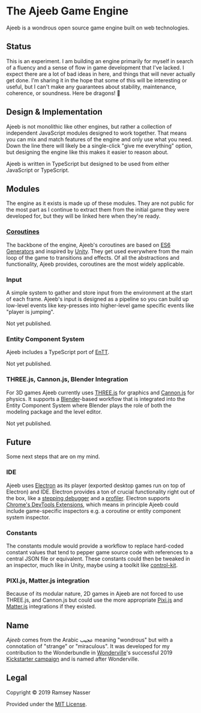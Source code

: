 # The Ajeeb Game Engine

Ajeeb is a wondrous open source game engine built on web technologies.

## Status

This is an experiment. I am building an engine primarily for myself in search of a fluency and a sense of flow in game development that I've lacked. I expect there are a lot of bad ideas in here, and things that will never actually get done. I'm sharing it in the hope that some of this will be interesting or useful, but I can't make any guarantees about stability, maintenance, coherence, or soundness. Here be dragons! 🐉

## Design & Implementation

Ajeeb is not monolithic like other engines, but rather a collection of independent JavaScript modules designed to work together. That means you can mix and match features of the engine and only use what you need. Down the line there will likely be a single-click "give me everything" option, but designing the engine like this makes it easier to reason about.

Ajeeb is written in TypeScript but designed to be used from either JavaScript or TypeScript.

## Modules

The engine as it exists is made up of these modules. They are not public for the most part as I continue to extract them from the initial game they were developed for, but they will be linked here when they're ready.

### [Coroutines](http://nas.sr/ajeeb-coroutines/)

The backbone of the engine, Ajeeb's coroutines are based on [ES6 Generators](https://developer.mozilla.org/en-US/docs/Web/JavaScript/Reference/Global_Objects/Generator) and inspired by [Unity](https://docs.unity3d.com/Manual/Coroutines.html). They get used everywhere from the main loop of the game to transitions and effects. Of all the abstractions and functionality, Ajeeb provides, coroutines are the most widely applicable.

### Input

A simple system to gather and store input from the environment at the start of each frame. Ajeeb's input is designed as a pipeline so you can build up low-level events like key-presses into higher-level game specific events like "player is jumping".

Not yet published.

### Entity Component System

Ajeeb includes a TypeScript port of [EnTT](https://github.com/skypjack/entt).

Not yet published.

### THREE.js, Cannon.js, Blender Integration

For 3D games Ajeeb currently uses [THREE.js](https://threejs.org/) for graphics and [Cannon.js](https://schteppe.github.io/cannon.js/) for physics. It supports a [Blender](https://www.blender.org/)-based workflow that is integrated into the Entity Component System where Blender plays the role of both the modeling package and the level editor.

Not yet published.

## Future

Some next steps that are on my mind.

### IDE

Ajeeb uses [Electron](https://electronjs.org/) as its player (exported desktop games run on top of Electron) and IDE. Electron provides a ton of crucial functionality right out of the box, like a [stepping debugger](https://developers.google.com/web/tools/chrome-devtools/javascript/) and a [profiler](https://developers.google.com/web/tools/chrome-devtools/rendering-tools/). Electron supports [Chrome's DevTools Extensions](https://electronjs.org/docs/tutorial/devtools-extension), which means in principle Ajeeb could include game-specific inspectors e.g. a coroutine or entity component system inspector.

### Constants

The constants module would provide a workflow to replace hard-coded constant values that tend to pepper game source code with references to a central JSON file or equivalent. These constants could then be tweaked in an inspector, much like in Unity, maybe using a toolkit like [control-kit](https://github.com/automat/controlkit.js).

### PIXI.js, Matter.js integration

Because of its modular nature, 2D games in Ajeeb are not forced to use THREE.js, and Cannon.js but could use the more appropriate [Pixi.js](https://pixijs.io/) and [Matter.js](http://brm.io/matter-js/) integrations if they existed.

## Name

*Ajeeb* comes from the Arabic عجيب meaning "wondrous" but with a connotation of "strange" or "miraculous". It was developed for my contribution to the Wonderbundle in [Wonderville](https://www.wonderville.nyc/)'s successful 2019 [Kickstarter campaign](https://www.kickstarter.com/projects/markkleeb/wonderville-arcade/description) and is named after Wonderville.

## Legal

Copyright &copy; 2019 Ramsey Nasser

Provided under the [MIT License](https://opensource.org/licenses/MIT).

